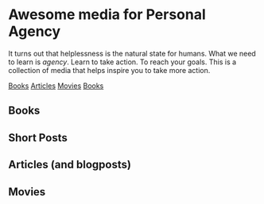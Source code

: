 # Awesome media for Personal Agency
It turns out that helplessness is the natural state for humans. What we need to learn is _agency_. Learn to take action. To reach your goals.
This is a collection of media that helps inspire you to take more action.

[Books](#books)
[Articles](#articles)
[Movies](#movies)
[Books](#books)

## Books

## Short Posts

## Articles (and blogposts)

## Movies
